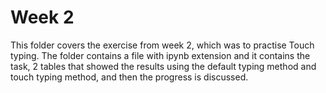 # Week 2

This folder covers the exercise from week 2, which was to practise Touch typing.
The folder contains a file with ipynb extension and it contains the task, 2 tables that showed the results using the default typing method and touch typing method, and then the progress is discussed.

